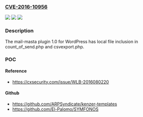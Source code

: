 ### [CVE-2016-10956](https://cve.mitre.org/cgi-bin/cvename.cgi?name=CVE-2016-10956)
![](https://img.shields.io/static/v1?label=Product&message=n%2Fa&color=blue)
![](https://img.shields.io/static/v1?label=Version&message=n%2Fa&color=blue)
![](https://img.shields.io/static/v1?label=Vulnerability&message=n%2Fa&color=brighgreen)

### Description

The mail-masta plugin 1.0 for WordPress has local file inclusion in count_of_send.php and csvexport.php.

### POC

#### Reference
- https://cxsecurity.com/issue/WLB-2016080220

#### Github
- https://github.com/ARPSyndicate/kenzer-templates
- https://github.com/El-Palomo/SYMFONOS

